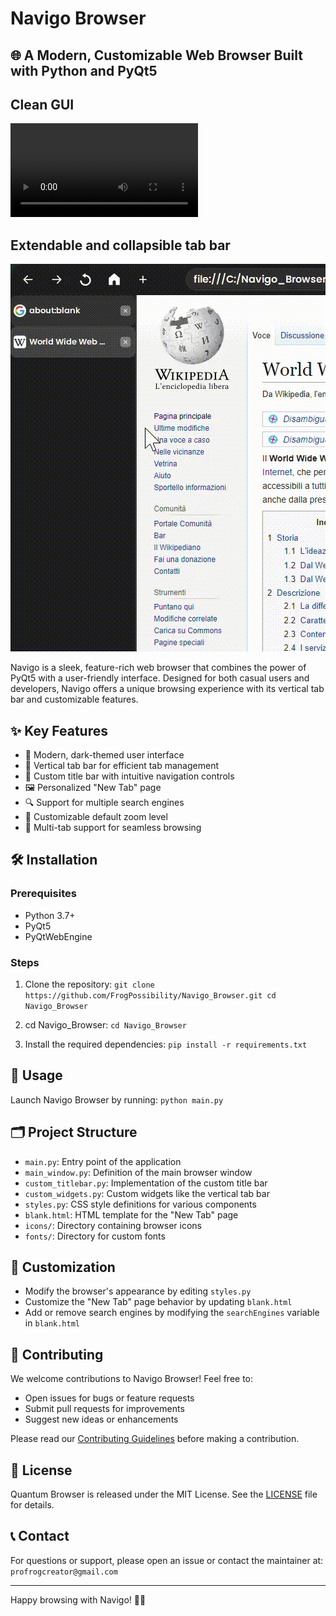 # Navigo Browser

## 🌐 A Modern, Customizable Web Browser Built with Python and PyQt5

## Clean GUI
![](https://github.com/FrogPossibility/Navigo_Browser/blob/master/.github/video1.mp4)

## Extendable and collapsible tab bar
![](https://github.com/FrogPossibility/Navigo_Browser/blob/master/.github/gif1.gif)

Navigo is a sleek, feature-rich web browser that combines the power of PyQt5 with a user-friendly interface. Designed for both casual users and developers, Navigo offers a unique browsing experience with its vertical tab bar and customizable features.

## ✨ Key Features

- 🎨 Modern, dark-themed user interface
- 📑 Vertical tab bar for efficient tab management
- 🧭 Custom title bar with intuitive navigation controls
- 🖼️ Personalized "New Tab" page
- 🔍 Support for multiple search engines
- 🔧 Customizable default zoom level
- 🚀 Multi-tab support for seamless browsing

## 🛠️ Installation

### Prerequisites
- Python 3.7+
- PyQt5
- PyQtWebEngine

### Steps
1. Clone the repository:
 `git clone https://github.com/FrogPossibility/Navigo_Browser.git cd Navigo_Browser`

2. cd Navigo_Browser:
`cd Navigo_Browser`

3. Install the required dependencies:
`pip install -r requirements.txt`

## 🚀 Usage

Launch Navigo Browser by running:
`python main.py`

## 🗂️ Project Structure

- `main.py`: Entry point of the application
- `main_window.py`: Definition of the main browser window
- `custom_titlebar.py`: Implementation of the custom title bar
- `custom_widgets.py`: Custom widgets like the vertical tab bar
- `styles.py`: CSS style definitions for various components
- `blank.html`: HTML template for the "New Tab" page
- `icons/`: Directory containing browser icons
- `fonts/`: Directory for custom fonts

## 🎨 Customization

- Modify the browser's appearance by editing `styles.py`
- Customize the "New Tab" page behavior by updating `blank.html`
- Add or remove search engines by modifying the `searchEngines` variable in `blank.html`

## 🤝 Contributing

We welcome contributions to Navigo Browser! Feel free to:

- Open issues for bugs or feature requests
- Submit pull requests for improvements
- Suggest new ideas or enhancements

Please read our [Contributing Guidelines](CONTRIBUTING.md) before making a contribution.

## 📜 License

Quantum Browser is released under the MIT License. See the [LICENSE](LICENSE) file for details.

## 📞 Contact

For questions or support, please open an issue or contact the maintainer at:
`profrogcreator@gmail.com`

---

Happy browsing with Navigo! 🚀✨
